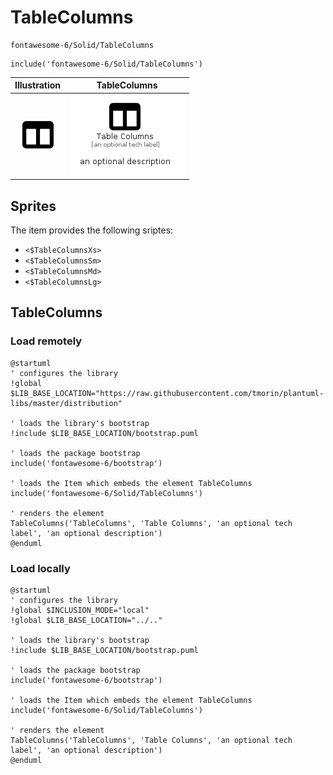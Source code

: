 # TableColumns


```text
fontawesome-6/Solid/TableColumns
```

```text
include('fontawesome-6/Solid/TableColumns')
```



| Illustration | TableColumns |
| :---: | :---: |
| ![illustration for Illustration](../../fontawesome-6/Solid/TableColumns.png) | ![illustration for TableColumns](../../fontawesome-6/Solid/TableColumns.Local.png) |



## Sprites
The item provides the following sriptes:

- `<$TableColumnsXs>`
- `<$TableColumnsSm>`
- `<$TableColumnsMd>`
- `<$TableColumnsLg>`





## TableColumns

### Load remotely
```plantuml
@startuml
' configures the library
!global $LIB_BASE_LOCATION="https://raw.githubusercontent.com/tmorin/plantuml-libs/master/distribution"

' loads the library's bootstrap
!include $LIB_BASE_LOCATION/bootstrap.puml

' loads the package bootstrap
include('fontawesome-6/bootstrap')

' loads the Item which embeds the element TableColumns
include('fontawesome-6/Solid/TableColumns')

' renders the element
TableColumns('TableColumns', 'Table Columns', 'an optional tech label', 'an optional description')
@enduml
```

### Load locally
```plantuml
@startuml
' configures the library
!global $INCLUSION_MODE="local"
!global $LIB_BASE_LOCATION="../.."

' loads the library's bootstrap
!include $LIB_BASE_LOCATION/bootstrap.puml

' loads the package bootstrap
include('fontawesome-6/bootstrap')

' loads the Item which embeds the element TableColumns
include('fontawesome-6/Solid/TableColumns')

' renders the element
TableColumns('TableColumns', 'Table Columns', 'an optional tech label', 'an optional description')
@enduml
```

